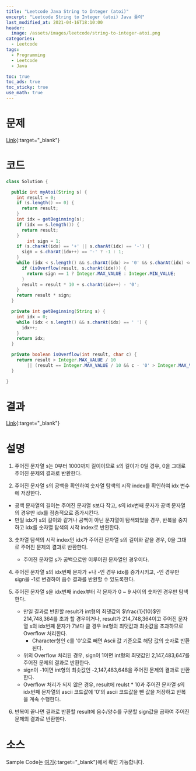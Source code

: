 ```yaml
---
title: "Leetcode Java String to Integer (atoi)"
excerpt: "Leetcode String to Integer (atoi) Java 풀이"
last_modified_at: 2021-04-16T18:10:00
header:
  image: /assets/images/leetcode/string-to-integer-atoi.png
categories:
  - Leetcode
tags:
  - Programming
  - Leetcode
  - Java

toc: true
toc_ads: true
toc_sticky: true
use_math: true
---
```

# 문제
[Link](https://leetcode.com/problems/string-to-integer-atoi/){:target="_blank"}

# 코드
```java
class Solution {

  public int myAtoi(String s) {
    int result = 0;
    if (s.length() == 0) {
      return result;
    }
    int idx = getBeginning(s);
    if (idx == s.length()) {
      return result;
    }
		int sign = 1;
    if (s.charAt(idx) == '+' || s.charAt(idx) == '-') {
      sign = s.charAt(idx++) == '-' ? -1 : 1;
    }
    while (idx < s.length() && s.charAt(idx) >= '0' && s.charAt(idx) <= '9') {
      if (isOverflow(result, s.charAt(idx))) {
        return sign == 1 ? Integer.MAX_VALUE : Integer.MIN_VALUE;
      }
      result = result * 10 + s.charAt(idx++) - '0';
    }
    return result * sign;
  }

  private int getBeginning(String s) {
    int idx = 0;
    while (idx < s.length() && s.charAt(idx) == ' ') {
      idx++;
    }
    return idx;
  }

  private boolean isOverflow(int result, char c) {
    return result > Integer.MAX_VALUE / 10
        || (result == Integer.MAX_VALUE / 10 && c - '0' > Integer.MAX_VALUE % 10);
  }

}
```

# 결과
[Link](https://leetcode.com/submissions/detail/481300277/){:target="_blank"}

# 설명
1. 주어진 문자열 s는 0부터 1000까지 길이이므로 s의 길이가 0일 경우, 0을 그대로 주어진 문제의 결과로 반환한다.

2. 주어진 문자열 s의 공백을 확인하여 숫자열 탐색의 시작 index를 확인하여 idx 변수에 저장한다.
  - 공백 문자열의 길이는 주어진 문자열 s보다 작고, s의 idx번째 문자가 공백 문자열의 경우만 idx를 점층적으로 증가시킨다.
  - 만일 idx가 s의 길이와 같거나 공백이 아닌 문자열이 탐색되었을 경우, 반복을 중지하고 idx를 숫자열 탐색의 시작 index로 반환한다.

3. 숫자열 탐색의 시작 index인 idx가 주어진 문자열 s의 길이와 같을 경우, 0을 그대로 주어진 문제의 결과로 반환한다.
	- 주어진 문자열 s가 공백으로만 이루어진 문자열인 경우이다.

4. 주어진 문자열 s의 idx번째 문자가 +나 -인 경우 idx를 증가시키고, -인 경우만 sign을 -1로 변경하여 음수 결과를 반환할 수 있도록한다.

5. 주어진 문자열 s을 idx번째 index부터 각 문자가 0 ~ 9 사이의 숫자인 경우만 탐색한다.
	- 만일 결과로 반환할 result가 int형의 최댓값의 $\frac{1}{10}$인 214,748,364를 초과 할 경우이거나, result가 214,748,364이고 주어진 문자열 s의 idx번째 문자가 7보다 클 경우 int형의 최댓값과 최솟값을 초과하므로 Overflow 처리한다.
		- Character형인 c를 '0'으로 빼면 Ascii 값 기준으로 해당 값의 숫자로 반환된다.
	- 위의 Overflow 처리된 경우, sign이 1이면 int형의 최댓값인 2,147,483,647를 주어진 문제의 결과로 반환한다.
	- sign이 -1이면 int형의 최솟값인 -2,147,483,648을 주어진 문제의 결과로 반환한다.
	- Overflow 처리가 되지 않은 경우, result에 reulst * 10과 주어진 문자열 s의 idx번째 문자열의 ascii 코드값에 '0'의 ascii 코드값을 뺀 값을 저장하고 반복을 계속 수행한다.

6. 반복이 끝나면 결과로 반환할 result에 음수/양수를 구분할 sign값을 곱하여 주어진 문제의 결과로 반환한다.

# 소스
Sample Code는 [여기](https://github.com/GracefulSoul/leetcode/blob/master/src/main/java/gracefulsoul/problems/StringToIntegerAtoi.java){:target="_blank"}에서 확인 가능합니다.